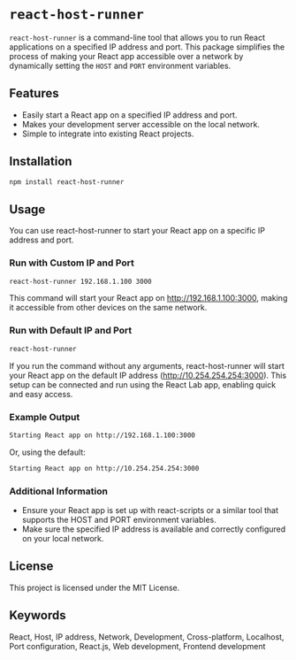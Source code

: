 # `react-host-runner`

`react-host-runner` is a command-line tool that allows you to run React applications on a specified IP address and port. This package simplifies the process of making your React app accessible over a network by dynamically setting the `HOST` and `PORT` environment variables.

## Features

- Easily start a React app on a specified IP address and port.
- Makes your development server accessible on the local network.
- Simple to integrate into existing React projects.

## Installation

```bash
npm install react-host-runner
```

## Usage

You can use react-host-runner to start your React app on a specific IP address and port.
### Run with Custom IP and Port

```bash
react-host-runner 192.168.1.100 3000
```
This command will start your React app on http://192.168.1.100:3000, making it accessible from other devices on the same network.

### Run with Default IP and Port
```bash
react-host-runner 
```
If you run the command without any arguments, react-host-runner will start your React app on the default IP address (http://10.254.254.254:3000). This setup can be connected and run using the React Lab app, enabling quick and easy access.

### Example Output
```bash
Starting React app on http://192.168.1.100:3000
```

Or, using the default:

```bash
Starting React app on http://10.254.254.254:3000
```

### Additional Information

- Ensure your React app is set up with react-scripts or a similar tool that supports the HOST and PORT environment variables.
- Make sure the specified IP address is available and correctly configured on your local network.


## License

This project is licensed under the MIT License.

## Keywords

React, Host, IP address, Network, Development, Cross-platform, Localhost, Port configuration, React.js, Web development, Frontend development



